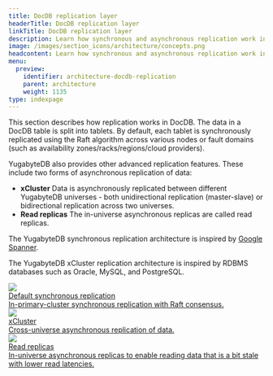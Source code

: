 ```yaml
---
title: DocDB replication layer
headerTitle: DocDB replication layer
linkTitle: DocDB replication layer
description: Learn how synchronous and asynchronous replication work in DocDB, including advanced features like xCluster replication and read replicas.
image: /images/section_icons/architecture/concepts.png
headcontent: Learn how synchronous and asynchronous replication work in DocDB.
menu:
  preview:
    identifier: architecture-docdb-replication
    parent: architecture
    weight: 1135
type: indexpage
---
```


This section describes how replication works in DocDB. The data in a DocDB table is split into tablets. By default, each tablet is synchronously replicated using the Raft algorithm across various nodes or fault domains (such as availability zones/racks/regions/cloud providers).

YugabyteDB also provides other advanced replication features. These include two forms of asynchronous replication of data:

* **xCluster** Data is asynchronously replicated between different YugabyteDB universes - both unidirectional replication (master-slave) or  bidirectional replication across two universes.
* **Read replicas** The in-universe asynchronous replicas are called read replicas.

The YugabyteDB synchronous replication architecture is inspired by <a href="https://research.google.com/archive/spanner-osdi2012.pdf">Google Spanner</a>.

The YugabyteDB xCluster replication architecture is inspired by RDBMS databases such as Oracle, MySQL, and PostgreSQL.

<div class="row">

  <div class="col-12 col-md-6 col-lg-12 col-xl-6">
    <a class="section-link icon-offset" href="replication/">
      <div class="head">
        <img class="icon" src="/images/section_icons/architecture/concepts/replication.png" aria-hidden="true" />
        <div class="title">Default synchronous replication</div>
      </div>
      <div class="body">
        In-primary-cluster synchronous replication with Raft consensus.
      </div>
    </a>
  </div>

  <div class="col-12 col-md-6 col-lg-12 col-xl-6">
    <a class="section-link icon-offset" href="async-replication/">
      <div class="head">
        <img class="icon" src="/images/section_icons/architecture/concepts/replication.png" aria-hidden="true" />
        <div class="title">xCluster</div>
      </div>
      <div class="body">
        Cross-universe asynchronous replication of data.
      </div>
    </a>
  </div>

  <div class="col-12 col-md-6 col-lg-12 col-xl-6">
    <a class="section-link icon-offset" href="read-replicas/">
      <div class="head">
        <img class="icon" src="/images/section_icons/architecture/concepts/replication.png" aria-hidden="true" />
        <div class="title">Read replicas</div>
      </div>
      <div class="body">
        In-universe asynchronous replicas to enable reading data that is a bit stale with lower read latencies.
      </div>
    </a>
  </div>


</div>
